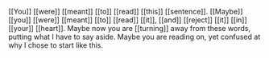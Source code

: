 [[You]] [[were]] [[meant]] [[to]] [[read]] [[this]] [[sentence]]. [[Maybe]] [[you]] [[were]] [[meant]] [[to]] [[read]] [[it]], [[and]] [[reject]] [[it]] [[in]] [[your]] [[heart]]. Maybe now you are [[turning]] away from these words, putting what I have to say aside. Maybe you are reading on, yet confused at why I chose to start like this.